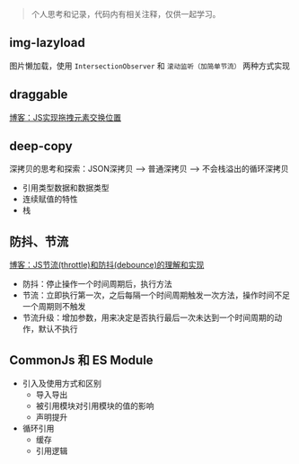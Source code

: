 > 个人思考和记录，代码内有相关注释，仅供一起学习。

## img-lazyload

图片懒加载，使用 `IntersectionObserver` 和 `滚动监听（加简单节流）` 两种方式实现

## draggable

[博客：JS实现拖拽元素交换位置](https://blog.csdn.net/AiHuanhuan110/article/details/114593251)

## deep-copy

深拷贝的思考和探索：JSON深拷贝 --> 普通深拷贝 --> 不会栈溢出的循环深拷贝

- 引用类型数据和数据类型
- 连续赋值的特性
- 栈

## 防抖、节流

[博客：JS节流(throttle)和防抖(debounce)的理解和实现](https://blog.csdn.net/AiHuanhuan110/article/details/89225819)

- 防抖：停止操作一个时间周期后，执行方法
- 节流：立即执行第一次，之后每隔一个时间周期触发一次方法，操作时间不足一个周期则不触发
- 节流升级：增加参数，用来决定是否执行最后一次未达到一个时间周期的动作，默认不执行

## CommonJs 和 ES Module

- 引入及使用方式和区别
  - 导入导出
  - 被引用模块对引用模块的值的影响
  - 声明提升
- 循环引用
  - 缓存
  - 引用逻辑



